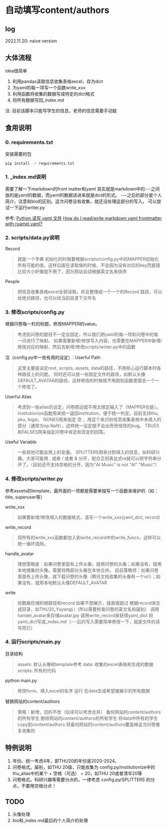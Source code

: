 # 自动填写content/authors
## log
2022.11.20: naive version
## 大体流程
idea很简单
1. 利用pandas读取信息收集表格excel，存为dict
2. 为yaml的每一项写一个函数write_xxx
3. 利用函数将收集的数据写成特定的dict格式
4. 将所有数据写回_index.md

注: 目前该脚本只能写学生的信息，老师的信息需要手动敲
## 食用说明
### 0. requirements.txt
安装需要的包
```bash
pip install -r requirements.txt
```
### 1. _index.md说明
需要了解一下markdown的front matter和yaml
其实就是markdown中的---之间放的是yaml的数据，而yaml的数据读进来就是dict的形式。
---之后的部分是个人简介，注意和bio的区别。这次问卷没有收集，就还没处理这部分的写入。
可以尝试一下运行writer.py

参考: 
[Python 读写 yaml 文件](https://www.cnblogs.com/auguse/articles/16007684.html)
[How do I read/write markdown yaml frontmatter with ruamel.yaml?](https://stackoverflow.com/questions/67964331/how-do-i-read-write-markdown-yaml-frontmatter-with-ruamel-yaml)

### 2. scripts/data.py说明
Record
> 就是一个字典
> 初始化的时候要根据scripts/config.py中的MAPPER初始化所有可能的值，这样后面在读取值的时候，不会因为没有对应的key而报错
> 比较大小好像就不用了，因为网站自动根据英文名来排序

People
> 把信息收集表格excel全部读取，并且整理成一个一个的Record
> 路径，可以给绝对路径，也可以给当前目录下文件名

### 3. 修改scripts/config.py
根据问卷每一栏的标题，修改MAPPER的value。
> 考虑到问卷的题目不一定会固定，所以我们把yaml的每一项和问卷中的每一问进行了映射。
> 如果需要新增/修改写入内容，也需要在MAPPER中新增/修改对应的映射，然后去新增/修改scripts/writer.py中的函数

注（config.py中一些有用的设定）:
Userful Path
> 这里主要是设定root, scripts, assets, data的路径，不用担心运行脚本时各种路径上的问题。
> 同时还可以放一些固定文件的路径，如默认头像DEFAULT_AVATAR的路径，这样修改的时候就不用跑到函数里面去一个一个修改了。

Userful Alias
> 考虑到一些alias的设定，问卷那边就不用太限定输入了（MAPPER也是）。
> institutionize函数用来统一返回institution，便于统一判定。目前支持thu, pku, bigai。
> NONES用来指定 空 ，用这个来识别信息收集表格中未填入的部分（通常为np.NaN），这样统一设定就不会出奇奇怪怪的bug。
> TRUES和FALSES用来指定问卷中肯定和否定的回答。

Useful Variable
> 一些其他可能会用上的变量。
> SPLITTERS用来分割填入的信息，如科研兴趣，大家可能用 , 或者 / 或者 & 分开，配合正则表达式re就可以把字符串分开了。（目前还不支持空格的分开，因为"AI Music" is not "AI" "Music"）

### 4. 修改scripts/writer.py
参考assets的template，最外面的一项都是需要单独写一个函数来维护的（如：title, superuser等）

write_xxx
> 如果要新增/修改填入的数据格式，请写一个write_xxx(yaml_dict, record)

write_record
> 将所有的write_xxx函数都加入到write_record中的write_funcs，这样可以统一循环调用。

handle_avatar
> 理想策略是：如果问卷里面有上传头像，就用问卷的头像；如果没有，就用本地搜集的头像。需要将两部分头像在本地合并。
> 目前策略师：如果问卷里面有上传头像，就下载问卷的头像（腾讯文档收集的头像有一个url）；如果没有，就用本地默认头像DEFAULT_AVATAR

write
> 给数据存储的根路径和record
> 如果不想展示，就直接跳过
> 根据record来生成目录，如THU20_YuyangLi（所以需要检查问卷的英文名和届别）
> 调用handel_avatar来存储avatar.jpy
> 调用write_record来获得yaml_dict
> 将yaml_dict写成_index.md（---后的写入需要简单修改一下，就是文件的读写而已）
### 4. 运行scripts/main.py
目录结构
> assets: 默认头像和template参考
> data: 收集的excel表格和生成的数据
> scripts: 所有的代码 

python main.py
> 修改form，填入excel的名字
> 运行
> 在data生成希望被展示的所有数据

替换网站的content/authors
> 策略：新增，旧的不改（后续可以考虑合并）
> 备份网站的content/authors的所有学生
> 删除网站的content/authors的所有学生
> 将data中所有的学生copy到content/authors
> 将备份网站的content/authors覆盖掉这次问卷重复收集的

## 特例说明
1. 年份。统一考虑4年，即THU20的年份是2020-2024。
2. 问卷格式。届别，如THU 20级，只能收集为 config.py/institutionize中的thu_alias中的某个 + 空格（可选） + 20，如THU 20或者清华20等
3. 问卷格式。科研兴趣等需要分点的，一律考虑 config.py/SPLITTERS 的分点，不要用空格分点！

## TODO
1. 头像处理
2. bio和_index.md最后的个人简介的处理